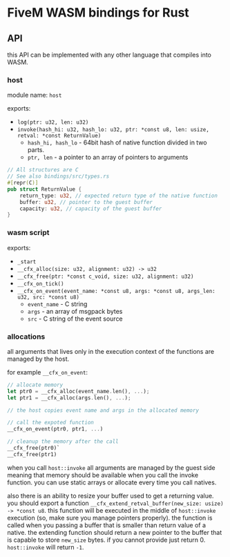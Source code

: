 # FiveM WASM bindings for Rust
## API
this API can be implemented with any other language that compiles into WASM.
### host
module name: `host`

exports:
* `log(ptr: u32, len: u32)`
* `invoke(hash_hi: u32, hash_lo: u32, ptr: *const u8, len: usize, retval: *const ReturnValue)`
    * `hash_hi, hash_lo` - 64bit hash of native function divided in two parts.
    * `ptr, len` - a pointer to an array of pointers to arguments

```Rust
// All structures are C
// See also bindings/src/types.rs
#[repr(C)]
pub struct ReturnValue {
    return_type: u32, // expected return type of the native function
    buffer: u32, // pointer to the guest buffer
    capacity: u32, // capacity of the guest buffer
}
```

### wasm script
exports:
* `_start`
* `__cfx_alloc(size: u32, alignment: u32) -> u32`
* `__cfx_free(ptr: *const c_void, size: u32, alignment: u32)`
* `__cfx_on_tick()`
* `__cfx_on_event(event_name: *const u8, args: *const u8, args_len: u32, src: *const u8)`
    * `event_name` - C string
    * `args` - an array of msgpack bytes
    * `src` - C string of the event source

### allocations
all arguments that lives only in the execution context of the functions are managed by the host.

for example `__cfx_on_event`:

```Rust
// allocate memory
let ptr0 = __cfx_alloc(event_name.len(), ...);
let ptr1 = __cfx_alloc(args.len(), ...);

// the host copies event name and args in the allocated memory

// call the expoted function
__cfx_on_event(ptr0, ptr1, ...)

// cleanup the memory after the call
__cfx_free(ptr0)`
__cfx_free(ptr1)
```

when you call `host::invoke` all arguments are managed by the guest side meaning that memory should be available when you call the invoke function. you can use static arrays or allocate every time you call natives.

also there is an ability to resize your buffer used to get a returning value. you should export a function `__cfx_extend_retval_buffer(new_size: usize) -> *const u8`. this function will be executed in the middle of `host::invoke` execution (so, make sure you manage pointers properly). the function is called when you passing a buffer that is smaller than return value of a native. the extending function should return a new pointer to the buffer that is capable to store `new_size` bytes. if you cannot provide just return 0. `host::invoke` will return `-1`.
